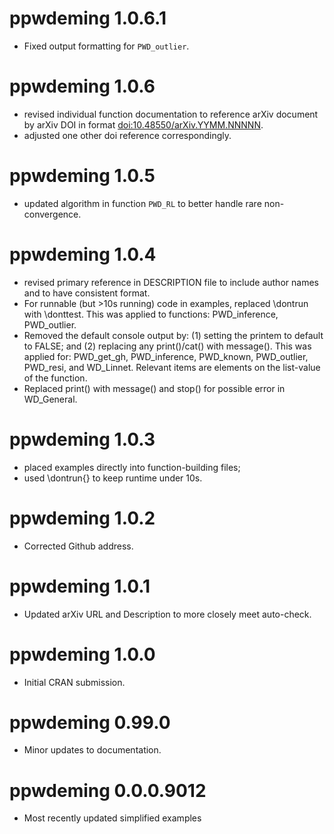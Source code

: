 # ppwdeming 1.0.6.1

* Fixed output formatting for `PWD_outlier`.

# ppwdeming 1.0.6

* revised individual function documentation to reference arXiv document by
arXiv DOI in format <doi:10.48550/arXiv.YYMM.NNNNN>.
* adjusted one other doi reference correspondingly.

# ppwdeming 1.0.5

* updated algorithm in function `PWD_RL` to better handle rare non-convergence.

# ppwdeming 1.0.4

* revised primary reference in DESCRIPTION file to include author names and to
  have consistent format.
* For runnable (but >10s running) code in examples, replaced \dontrun with 
  \donttest.  This was applied to functions: PWD_inference, PWD_outlier.
* Removed the default console output by: 
  (1) setting the printem to default to FALSE; and
  (2) replacing any print()/cat() with message().
  This was applied for: PWD_get_gh, PWD_inference, PWD_known, PWD_outlier, 
    PWD_resi, and WD_Linnet. 
    Relevant items are elements on the list-value of the function.
* Replaced print() with message() and stop() for possible error in WD_General.

# ppwdeming 1.0.3

* placed examples directly into function-building files;
* used \dontrun{} to keep runtime under 10s.

# ppwdeming 1.0.2

* Corrected Github address.

# ppwdeming 1.0.1

* Updated arXiv URL and Description to more closely meet auto-check.

# ppwdeming 1.0.0

* Initial CRAN submission.

# ppwdeming 0.99.0

* Minor updates to documentation.

# ppwdeming 0.0.0.9012

* Most recently updated simplified examples
